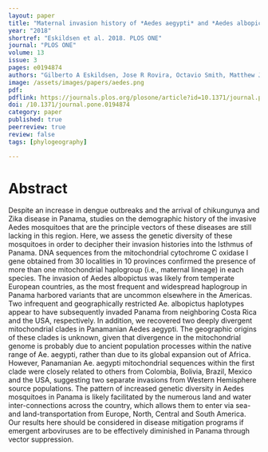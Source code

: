 ```yaml
---
layout: paper
title: "Maternal invasion history of *Aedes aegypti* and *Aedes albopictus* into the Isthmus of Panama: Implications for the control of emergent viral disease agents"
year: "2018"
shortref: "Eskildsen et al. 2018. PLOS ONE"
journal: "PLOS ONE"
volume: 13
issue: 3
pages: e0194874
authors: "Gilberto A Eskildsen, Jose R Rovira, Octavio Smith, Matthew J Miller, Kelly L Bennett, W Owen McMillan, Jose Loaiza"
image: /assets/images/papers/aedes.png
pdf: 
pdflink: https://journals.plos.org/plosone/article?id=10.1371/journal.pone.0194874
doi: /10.1371/journal.pone.0194874
category: paper
published: true
peerreview: true
review: false
tags: [phylogeography]

---
```


# Abstract

Despite an increase in dengue outbreaks and the arrival of chikungunya and Zika disease in Panama, studies on the demographic history of the invasive Aedes mosquitoes that are the principle vectors of these diseases are still lacking in this region. Here, we assess the genetic diversity of these mosquitoes in order to decipher their invasion histories into the Isthmus of Panama. DNA sequences from the mitochondrial cytochrome C oxidase I gene obtained from 30 localities in 10 provinces confirmed the presence of more than one mitochondrial haplogroup (i.e., maternal lineage) in each species. The invasion of Aedes albopictus was likely from temperate European countries, as the most frequent and widespread haplogroup in Panama harbored variants that are uncommon elsewhere in the Americas. Two infrequent and geographically restricted Ae. albopictus haplotypes appear to have subsequently invaded Panama from neighboring Costa Rica and the USA, respectively. In addition, we recovered two deeply divergent mitochondrial clades in Panamanian Aedes aegypti. The geographic origins of these clades is unknown, given that divergence in the mitochondrial genome is probably due to ancient population processes within the native range of Ae. aegypti, rather than due to its global expansion out of Africa. However, Panamanian Ae. aegypti mitochondrial sequences within the first clade were closely related to others from Colombia, Bolivia, Brazil, Mexico and the USA, suggesting two separate invasions from Western Hemisphere source populations. The pattern of increased genetic diversity in Aedes mosquitoes in Panama is likely facilitated by the numerous land and water inter-connections across the country, which allows them to enter via sea- and land-transportation from Europe, North, Central and South America. Our results here should be considered in disease mitigation programs if emergent arboviruses are to be effectively diminished in Panama through vector suppression.


